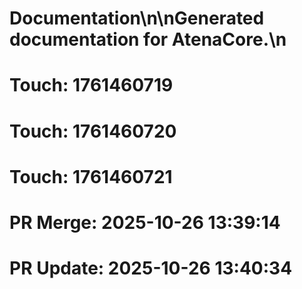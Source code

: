 # Documentation\n\nGenerated documentation for AtenaCore.\n

# Touch: 1761460719

# Touch: 1761460720

# Touch: 1761460721

# PR Merge: 2025-10-26 13:39:14

# PR Update: 2025-10-26 13:40:34
